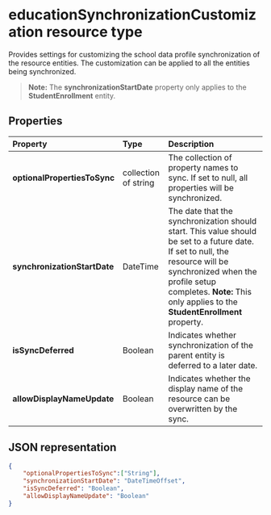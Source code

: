 # educationSynchronizationCustomization resource type

Provides settings for customizing the school data profile synchronization of the resource entities. The customization can be applied to all the entities being synchronized. 

>**Note:** The **synchronizationStartDate** property only applies to the **StudentEnrollment** entity.

## Properties

| Property | Type | Description |
|:-|:-|:-|
| **optionalPropertiesToSync** | collection of string |  The collection of property names to sync. If set to null, all properties will be synchronized.       |
| **synchronizationStartDate** | DateTime |  The date that the synchronization should start. This value should be set to a future date. If set to null, the resource will be synchronized when the profile setup completes. **Note:** This only applies to the **StudentEnrollment** property.      |
|**isSyncDeferred** |Boolean | Indicates whether synchronization of the parent entity is deferred to a later date. |
| **allowDisplayNameUpdate** | Boolean |  Indicates whether the display name of the resource can be overwritten by the sync.         |


## JSON representation
<!-- {
  "blockType": "resource",
  "optionalProperties": [

  ],
  "@odata.type": "#microsoft.graph.educationSynchronizationCustomization"
}-->

```json
{  
    "optionalPropertiesToSync":["String"],
    "synchronizationStartDate": "DateTimeOffset",
    "isSyncDeferred": "Boolean",
    "allowDisplayNameUpdate": "Boolean"
}
```
